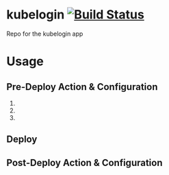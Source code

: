 # kubelogin [![Build Status](https://travis-ci.org/Nordstrom/kubelogin.svg)](https://travis-ci.org/Nordstrom/kubelogin)

Repo for the kubelogin app

# Usage

## Pre-Deploy Action & Configuration
1.
2.
3.

## Deploy

## Post-Deploy Action & Configuration

